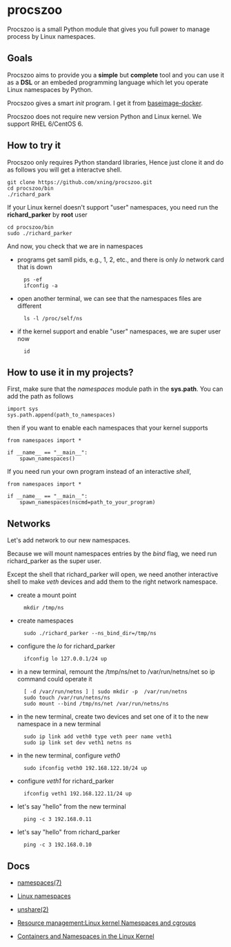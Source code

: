 procszoo
========

Procszoo is a small Python module that gives you full
power to manage process by Linux namespaces.

Goals
-----

Procszoo aims to provide you a **simple** but **complete**
tool and you can use it as a **DSL** or an embeded
programming language which let you operate Linux namespaces
by Python.

Procszoo gives a smart *init* program. I get it from
[baseimage-docker](https://github.com/phusion/baseimage-docker).

Procszoo does not require new version Python and Linux
kernel. We support RHEL 6/CentOS 6.

How to try it
-------------

Procszoo only requires Python standard libraries, Hence just clone it
and do as follows you will get a interactve shell.

    git clone https://github.com/xning/procszoo.git
    cd procszoo/bin
    ./richard_park

If your Linux kernel doesn't support "user" namespaces, you need
run the **richard_parker** by **root** user

    cd procszoo/bin
    sudo ./richard_parker

And now, you check that we are in namespaces

* programs get samll pids, e.g., 1, 2, etc., and there is only *lo* network
card that is down

        ps -ef
        ifconfig -a
* open another terminal, we can see that the namespaces files are different

        ls -l /proc/self/ns

* if the kernel support and enable "user" namespaces, we are super user now

        id

How to use it in my projects?
-----------------------------

First, make sure that the *namespaces* module path in the **sys.path**. You
can add the path as follows

    import sys
    sys.path.append(path_to_namespaces)

then if you want to enable each namespaces that your kernel supports

    from namespaces import *
    
    if __name__ == "__main__":
        spawn_namespaces()

If you need run your own program instead of an interactive *shell*, 

    from namespaces import *
    
    if __name__ == "__main__":
        spawn_namespaces(nscmd=path_to_your_program)

Networks
--------

Let's add network to our new namespaces.

Because we will mount namespaces entries by the *bind* flag, we need
run richard_parker as the super user.

Except the shell that richard_parker will open, we need another
interactive shell to make *veth* devices and add them to the right
network namespace.

* create a mount point

        mkdir /tmp/ns

* create namespaces

        sudo ./richard_parker --ns_bind_dir=/tmp/ns

* configure the *lo* for richard_parker

        ifconfig lo 127.0.0.1/24 up

* in a new terminal, remount the /tmp/ns/net to /var/run/netns/net
so ip command could operate it

        [ -d /var/run/netns ] | sudo mkdir -p  /var/run/netns
        sudo touch /var/run/netns/ns
        sudo mount --bind /tmp/ns/net /var/run/netns/ns

* in the new terminal, create two devices and set one of it to the new
namespace in a new terminal

        sudo ip link add veth0 type veth peer name veth1
        sudo ip link set dev veth1 netns ns

* in the new terminal, configure *veth0*

        sudo ifconfig veth0 192.168.122.10/24 up

* configure *veth1* for richard_parker

        ifconfig veth1 192.168.122.11/24 up

* let's say "hello" from the new terminal

        ping -c 3 192.168.0.11

* let's say "hello" from richard_parker

        ping -c 3 192.168.0.10

Docs
----

* [namespaces(7)](http://man7.org/linux/man-pages/man7/namespaces.7.html)

* [Linux namespaces](https://en.wikipedia.org/wiki/Linux_namespaces)

* [unshare(2)](http://man7.org/linux/man-pages/man2/unshare.2.html)

* [Resource management:Linux kernel Namespaces and cgroups](http://www.haifux.org/lectures/299/netLec7.pdf)

* [Containers and Namespaces in the Linux Kernel](https://events.linuxfoundation.org/slides/lfcs2010_kolyshkin.pdf)
